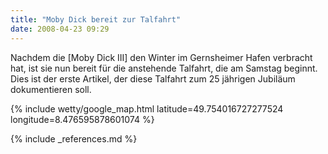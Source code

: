 ```yaml
---
title: "Moby Dick bereit zur Talfahrt"
date: 2008-04-23 09:29
---
```

Nachdem die [Moby Dick III] den Winter im Gernsheimer Hafen verbracht hat, ist sie nun bereit für die anstehende Talfahrt, die am Samstag beginnt. Dies ist der erste Artikel, der diese Talfahrt zum 25 jährigen Jubiläum dokumentieren soll.

{% include wetty/google_map.html latitude=49.754016727277524 longitude=8.476595878601074 %}

{% include _references.md %}
